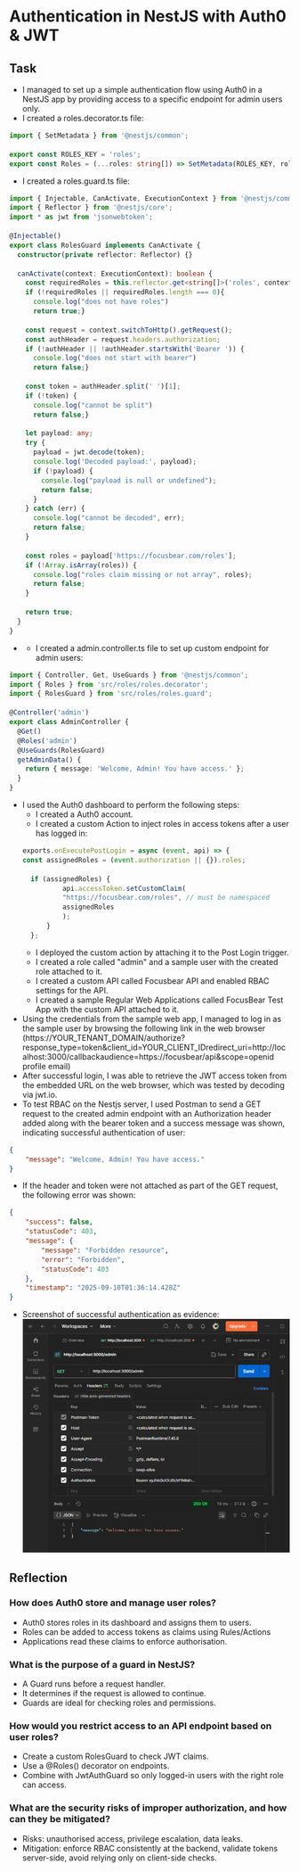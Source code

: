 # Authentication in NestJS with Auth0 & JWT

## Task
- I managed to set up a simple authentication flow using Auth0 in a NestJS app by providing access to a specific endpoint for admin users only.
- I created a roles.decorator.ts file:
```typescript
import { SetMetadata } from '@nestjs/common';

export const ROLES_KEY = 'roles';
export const Roles = (...roles: string[]) => SetMetadata(ROLES_KEY, roles);
```

- I created a roles.guard.ts file:
```typescript
import { Injectable, CanActivate, ExecutionContext } from '@nestjs/common';
import { Reflector } from '@nestjs/core';
import * as jwt from 'jsonwebtoken';

@Injectable()
export class RolesGuard implements CanActivate {
  constructor(private reflector: Reflector) {}

  canActivate(context: ExecutionContext): boolean {
    const requiredRoles = this.reflector.get<string[]>('roles', context.getHandler());
    if (!requiredRoles || requiredRoles.length === 0){ 
      console.log("does not have roles")
      return true;}

    const request = context.switchToHttp().getRequest();
    const authHeader = request.headers.authorization;
    if (!authHeader || !authHeader.startsWith('Bearer ')) { 
      console.log("does not start with bearer")
      return false;}

    const token = authHeader.split(' ')[1];
    if (!token) { 
      console.log("cannot be split")
      return false;}

    let payload: any;
    try {
      payload = jwt.decode(token);
      console.log('Decoded payload:', payload);
      if (!payload) {
        console.log("payload is null or undefined");
        return false;
      }
    } catch (err) {
      console.log("cannot be decoded", err);
      return false;
    }

    const roles = payload['https://focusbear.com/roles'];
    if (!Array.isArray(roles)) {
      console.log("roles claim missing or not array", roles);
      return false;
    }

    return true;
  }
}
```

- - I created a admin.controller.ts file to set up custom endpoint for admin users:
```typescript
import { Controller, Get, UseGuards } from '@nestjs/common';
import { Roles } from 'src/roles/roles.decorator';
import { RolesGuard } from 'src/roles/roles.guard';

@Controller('admin')
export class AdminController {
  @Get()
  @Roles('admin')
  @UseGuards(RolesGuard)
  getAdminData() {
    return { message: 'Welcome, Admin! You have access.' };
  }
}
```

- I used the Auth0 dashboard to perform the following steps:
  - I created a Auth0 account.
  - I created a custom Action to inject roles in access tokens after a user has logged in:
  ```javascript
  exports.onExecutePostLogin = async (event, api) => {
  const assignedRoles = (event.authorization || {}).roles;

    if (assignedRoles) {
            api.accessToken.setCustomClaim(
            "https://focusbear.com/roles", // must be namespaced
            assignedRoles
            );
        }
    };
  ```
  - I deployed the custom action by attaching it to the Post Login trigger.
  - I created a role called "admin" and a sample user with the created role attached to it.
  - I created a custom API called Focusbear API and enabled RBAC settings for the API.
  - I created a sample Regular Web Applications called FocusBear Test App with the custom API attached to it.
- Using the credentials from the sample web app, I managed to log in as the sample user by browsing the following link in the web browser (https://YOUR_TENANT_DOMAIN/authorize?response_type=token&client_id=YOUR_CLIENT_IDredirect_uri=http://localhost:3000/callbackaudience=https://focusbear/api&scope=openid profile email)
- After successful login, I was able to retrieve the JWT access token from the embedded URL on the web browser, which was tested by decoding via jwt.io.
- To test RBAC on the Nestjs server, I used Postman to send a GET request to the created admin endpoint with an Authorization header added along with the bearer token and a success message was shown, indicating successful authentication of user:
```json
{
    "message": "Welcome, Admin! You have access."
}
```
- If the header and token were not attached as part of the GET request, the following error was shown:
```json
{
    "success": false,
    "statusCode": 403,
    "message": {
        "message": "Forbidden resource",
        "error": "Forbidden",
        "statusCode": 403
    },
    "timestamp": "2025-09-10T01:36:14.428Z"
}
```
- Screenshot of successful authentication as evidence:
![Screenshot of successful authentication in Postman](images/jwt_success_authentication.png)

## Reflection

### How does Auth0 store and manage user roles?

- Auth0 stores roles in its dashboard and assigns them to users.
- Roles can be added to access tokens as claims using Rules/Actions
- Applications read these claims to enforce authorisation.

### What is the purpose of a guard in NestJS?

- A Guard runs before a request handler.
- It determines if the request is allowed to continue.
- Guards are ideal for checking roles and permissions.

### How would you restrict access to an API endpoint based on user roles?

- Create a custom RolesGuard to check JWT claims.
- Use a @Roles() decorator on endpoints.
- Combine with JwtAuthGuard so only logged-in users with the right role can access.

### What are the security risks of improper authorization, and how can they be mitigated?

- Risks: unauthorised access, privilege escalation, data leaks.
- Mitigation: enforce RBAC consistently at the backend, validate tokens server-side, avoid relying only on client-side checks.
